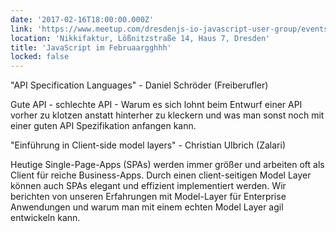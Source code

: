 ```yaml
---
date: '2017-02-16T18:00:00.000Z'
link: 'https://www.meetup.com/dresdenjs-io-javascript-user-group/events/rmvznlywdbmb/'
location: 'Nikkifaktur, Lößnitzstraße 14, Haus 7, Dresden'
title: 'JavaScript im Februaargghhh'
locked: false
---
```

"API Specification Languages" - Daniel Schröder (Freiberufler)

Gute API - schlechte API - Warum es sich lohnt beim Entwurf einer API vorher zu klotzen anstatt hinterher zu kleckern und was man sonst noch mit einer guten API Spezifikation anfangen kann.

"Einführung in Client-side model layers" - Christian Ulbrich (Zalari)

Heutige Single-Page-Apps (SPAs) werden immer größer und arbeiten oft als Client für reiche Business-Apps. Durch einen client-seitigen Model Layer können auch SPAs elegant und effizient implementiert werden. Wir berichten von unseren Erfahrungen mit Model-Layer für Enterprise Anwendungen und warum man mit einem echten Model Layer agil entwickeln kann.
